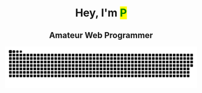 <style>
  mark {
    color: green;
  }
</style>

<div align="center">
  <h1 align="center">Hey, I'm <mark>P</mark></h1>
  <h2 align="center">Amateur Web Programmer</h2>

<div align="center">
  <picture>
    <source media="(prefers-color-scheme: dark)" srcset="https://github.com/phuongphat1088/phuongphat1088/blob/output/grid-snake-dark.svg" />
    <source media="(prefers-color-scheme: light)" srcset="https://github.com/phuongphat1088/phuongphat1088/blob/output/grid-snake.svg" />
    <img alt="github-snake" src="https://github.com/phuongphat1088/phuongphat1088/blob/output/grid-snake-dark.svg" />
  </picture>
</div>
